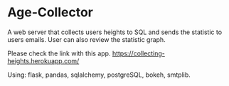 # Age-Collector
A web server that collects users heights to SQL and sends the statistic to users emails. User can also review the statistic graph. 

Please check the link with this app. https://collecting-heights.herokuapp.com/

Using: flask, pandas, sqlalchemy, postgreSQL, bokeh, smtplib.
